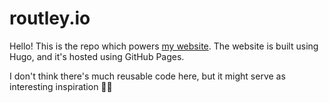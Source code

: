 # routley.io

Hello! This is the repo which powers [my website](https://routley.io/). The website is built using Hugo, and it's hosted using GitHub Pages.

I don't think there's much reusable code here, but it might serve as interesting inspiration 🤷‍♀️
